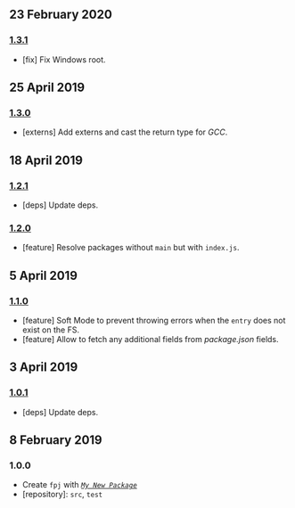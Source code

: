 ## 23 February 2020

### [1.3.1](https://github.com/artdecocode/fpj/compare/v1.3.0...v1.3.1)

- [fix] Fix Windows root.

## 25 April 2019

### [1.3.0](https://github.com/artdecocode/fpj/compare/v1.2.1...v1.3.0)

- [externs] Add externs and cast the return type for _GCC_.

## 18 April 2019

### [1.2.1](https://github.com/artdecocode/fpj/compare/v1.2.0...v1.2.1)

- [deps] Update deps.

### [1.2.0](https://github.com/artdecocode/fpj/compare/v1.1.0...v1.2.0)

- [feature] Resolve packages without `main` but with `index.js`.

## 5 April 2019

### [1.1.0](https://github.com/artdecocode/fpj/compare/v1.0.1...v1.1.0)

- [feature] Soft Mode to prevent throwing errors when the `entry` does not exist on the FS.
- [feature] Allow to fetch any additional fields from _package.json_ fields.

## 3 April 2019

### [1.0.1](https://github.com/artdecocode/fpj/compare/v1.0.0...v1.0.1)

- [deps] Update deps.

## 8 February 2019

### 1.0.0

- Create `fpj` with _[`My New Package`](https://mnpjs.org)_
- [repository]: `src`, `test`